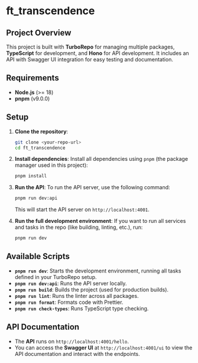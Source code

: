 # ft_transcendence

## Project Overview

This project is built with **TurboRepo** for managing multiple packages, **TypeScript** for development, and **Hono** for API development. It includes an API with Swagger UI integration for easy testing and documentation.

## Requirements

- **Node.js** (>= 18)
- **pnpm** (v9.0.0)

## Setup

1. **Clone the repository**:

   ```bash
   git clone <your-repo-url>
   cd ft_transcendence
   ```

2. **Install dependencies**:
   Install all dependencies using `pnpm` (the package manager used in this project):

   ```bash
   pnpm install
   ```

3. **Run the API**:
   To run the API server, use the following command:

   ```bash
   pnpm run dev:api
   ```

   This will start the API server on `http://localhost:4001`.

4. **Run the full development environment**:
   If you want to run all services and tasks in the repo (like building, linting, etc.), run:

   ```bash
   pnpm run dev
   ```

## Available Scripts

- **`pnpm run dev`**: Starts the development environment, running all tasks defined in your TurboRepo setup.
- **`pnpm run dev:api`**: Runs the API server locally.
- **`pnpm run build`**: Builds the project (used for production builds).
- **`pnpm run lint`**: Runs the linter across all packages.
- **`pnpm run format`**: Formats code with Prettier.
- **`pnpm run check-types`**: Runs TypeScript type checking.

## API Documentation

- The **API** runs on `http://localhost:4001/hello`.
- You can access the **Swagger UI** at `http://localhost:4001/ui` to view the API documentation and interact with the endpoints.
